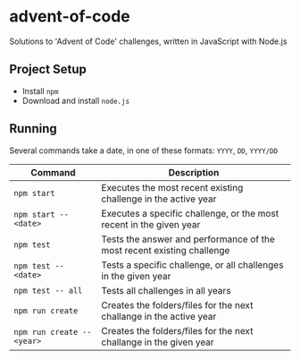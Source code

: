 # advent-of-code

Solutions to 'Advent of Code' challenges, written in JavaScript with Node.js

## Project Setup

- Install `npm`
- Download and install `node.js`

## Running

Several commands take a date, in one of these formats: `YYYY`, `DD`, `YYYY/DD`

| Command | Description |
| --- | --- |
| `npm start` | Executes the most recent existing challenge in the active year |
| `npm start -- <date>` | Executes a specific challenge, or the most recent in the given year |
| `npm test` | Tests the answer and performance of the most recent existing challenge |
| `npm test -- <date>` | Tests a specific challenge, or all challenges in the given year |
| `npm test -- all` | Tests all challenges in all years |
| `npm run create` | Creates the folders/files for the next challange in the active year |
| `npm run create -- <year>` | Creates the folders/files for the next challange in the given year |
